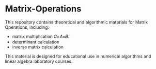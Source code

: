 # Matrix-Operations

This repository contains theoretical and algorithmic materials for Matrix Operations, including:
- matrix multiplication 𝐶=𝐴×𝐵.
- determinant calculation 
- inverse matrix calculation

This material is designed for educational use in numerical algorithms and linear algebra laboratory courses.
